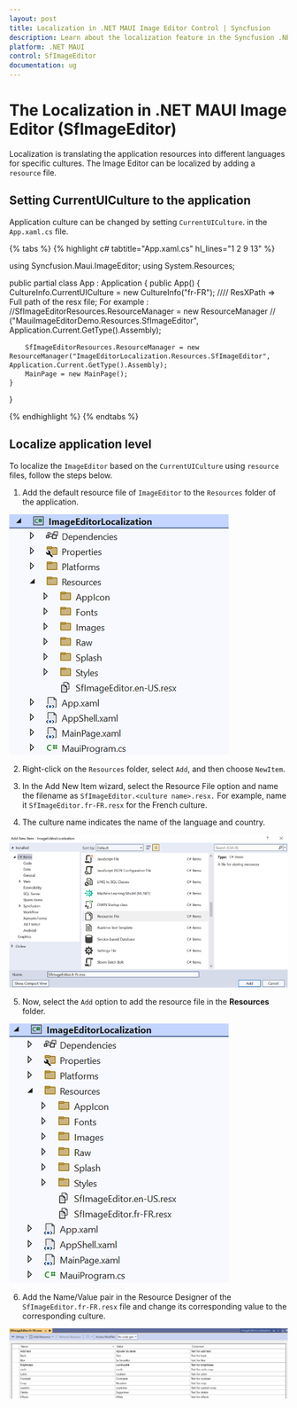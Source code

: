 ```yaml
---
layout: post
title: Localization in .NET MAUI Image Editor Control | Syncfusion
description: Learn about the localization feature in the Syncfusion .NET MAUI Image Editor(SfImageEditor) control and more.
platform: .NET MAUI
control: SfImageEditor
documentation: ug
---
```


# The Localization in .NET MAUI Image Editor (SfImageEditor)

Localization is translating the application resources into different languages for specific cultures. The Image Editor can be localized by adding a `resource` file.

## Setting CurrentUICulture to the application

Application culture can be changed by setting `CurrentUICulture`. in the `App.xaml.cs` file.

{% tabs %}
{% highlight c# tabtitle="App.xaml.cs" hl_lines="1 2 9 13" %}

using Syncfusion.Maui.ImageEditor;
using System.Resources;

public partial class App : Application
{
	public App()
	{	    
        CultureInfo.CurrentUICulture = new CultureInfo("fr-FR");
        //// ResXPath => Full path of the resx file; For example : //SfImageEditorResources.ResourceManager = new ResourceManager
        // ("MauiImageEditorDemo.Resources.SfImageEditor", Application.Current.GetType().Assembly);

        SfImageEditorResources.ResourceManager = new ResourceManager("ImageEditorLocalization.Resources.SfImageEditor", Application.Current.GetType().Assembly);
        MainPage = new MainPage();
	}
}

{% endhighlight %}
{% endtabs %}

## Localize application level

To localize the `ImageEditor` based on the `CurrentUICulture` using `resource` files, follow the steps below.

   1. Add the default resource file of `ImageEditor` to the `Resources` folder of the application.

   ![addition-of-default-resource-file-of-maui-ImageEditor-into-resources-folder](images/localization/addition-of-default-resource-file-of-maui-ImageEditor-into-resources-folder.png)

   2. Right-click on the `Resources` folder, select `Add`, and then choose `NewItem`.

   3. In the Add New Item wizard, select the Resource File option and name the filename as `SfImageEditor.<culture name>.resx.` For example, name it `SfImageEditor.fr-FR.resx` for the French culture.

   4. The culture name indicates the name of the language and country.

   ![shows-the-name-of-resource-file-to-be-added-for-maui-ImageEditor](images/localization/shows-the-name-of-resource-file-to-be-added-for-maui-ImageEditor.png)

   5. Now, select the `Add` option to add the resource file in the **Resources** folder.

   ![shows-the-added-resource-file-for-french-language-in-maui-ImageEditor](images/localization/shows-the-added-resource-file-for-french-language-in-maui-ImageEditor.png)

   6. Add the Name/Value pair in the Resource Designer of the `SfImageEditor.fr-FR.resx` file and change its corresponding value to the corresponding culture.

   ![shows-the-added-resource-file-name-value-pair-in-the-resource-designer-in-maui-ImageEditor](images/localization/shows-the-added-resource-file-name-value-pair-in-the-resource-designer-in-maui-ImageEditor.png)
